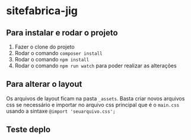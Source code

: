 # sitefabrica-jig


## Para instalar e rodar o projeto

1. Fazer o clone do projeto
2. Rodar o comando `composer install`
3. Rodar o comando `npm install`
4. Rodar o comando `npm run watch` para poder realizar as alterações

## Para alterar o layout

Os arquivos de layout ficam na pasta `_assets`. Basta criar novos arquivos css se necessário e importar no arquivo css principal que é o `main.css` usando a sintaxe `@import 'seuarquivo.css';`

## Teste deplo
